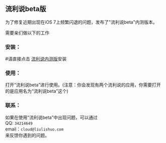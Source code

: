 <!-- ###[blog介绍(2013/10/02)](/about-me) -->

## 流利说beta版

为了修复近期出现在iOS 7上频繁闪退的问题，发布了"流利说beta"内测版本。

需要亲们做以下的工作

### 安装：
#请直接点击 [流利说内测版](itms-services://?action=download-manifest&url=http://llss.qiniudn.com/engzo2_bugfix_test.plist)安装

### 使用：  
打开“流利说beta”进行使用。(注意：你会发现有两个流利说的应用，你需要打开的是应用名为“流利说beta”这个)

### 联系：
如果在使用“流利说beta”中出现问题，可以通过  
QQ: `34214649`  
email：`cloud@liulishuo.com`  
来反馈你遇到的问题。
